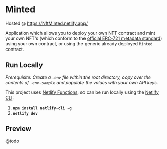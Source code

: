 # Minted

Hosted @ https://NftMinted.netlify.app/

Application which allows you to deploy your own NFT contract and mint your own NFT's (which conform to the [official ERC-721 metadata standard](https://github.com/ethereum/EIPs/blob/master/EIPS/eip-721.md)) using your own contract, or using the generic already deployed `Minted` contract.

## Run Locally

_Prerequisite: Create a `.env` file within the root directory, copy over the contents of `.env-sample` and populate the values with your own API keys._

This project uses [Netlify Functions](https://www.netlify.com/products/functions/), so can be run locally using the [Netlify CLI](https://www.netlify.com/products/cli/):

1. **`npm install netlify-cli -g`**
2. **`netlify dev`**

## Preview

@todo
